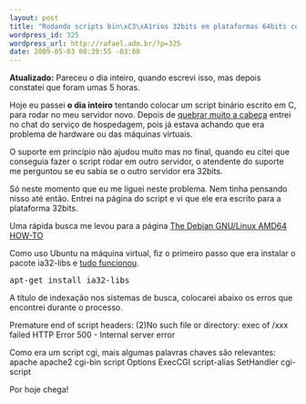 ```yaml
--- 
layout: post
title: "Rodando scripts bin\xC3\xA1rios 32bits em plataformas 64bits com linux baseado em Debian"
wordpress_id: 325
wordpress_url: http://rafael.adm.br/?p=325
date: 2009-05-03 00:39:55 -03:00
---
```

<strong> Atualizado:</strong> Pareceu o dia inteiro, quando escrevi isso, mas depois constatei que foram umas 5 horas.

Hoje eu passei <strong>o dia inteiro</strong> tentando colocar um script binário escrito em C, para rodar no meu servidor novo. Depois de <a href="http://twitter.com/rafaelp/status/1683570361">quebrar muito a cabeça</a> entrei no chat do serviço de hospedagem, pois já estava achando que era problema de hardware ou das máquinas virtuais.

O suporte em princípio não ajudou muito mas no final, quando eu citei que conseguia fazer o script rodar em outro servidor, o atendente do suporte me perguntou se eu sabia se o outro servidor era 32bits.

Só neste momento que eu me liguei neste problema. Nem tinha pensando nisso até então. Entrei na página do script e vi que ele era escrito para a plataforma 32bits.

Uma rápida busca me levou para a página <a href="http://alioth.debian.org/docman/view.php/30192/21/debian-amd64-howto.html#id292205">The Debian GNU/Linux AMD64 HOW-TO</a>

Como uso Ubuntu na máquina virtual, fiz o primeiro passo que era instalar o pacote ia32-libs e <a href="http://twitter.com/rafaelp/status/1683587234">tudo funcionou</a>.
<pre lang="bash">apt-get install ia32-libs</pre>
A título de indexação nos sistemas de busca, colocarei abaixo os erros que encontrei durante o processo.

Premature end of script headers:
(2)No such file or directory: exec of /xxx failed
HTTP Error 500 - Internal server error

Como era um script cgi, mais algumas palavras chaves são relevantes: apache apache2 cgi-bin script Options ExecCGI script-alias SetHandler cgi-script

Por hoje chega!
